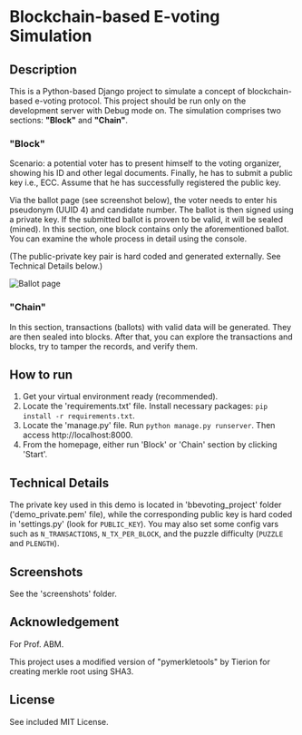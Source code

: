 # Blockchain-based E-voting Simulation

## Description

This is a Python-based Django project to simulate a concept of blockchain-based e-voting protocol. This project should be run only on the development server with Debug mode on. The simulation comprises two sections: __"Block"__ and __"Chain"__.

### "Block"

Scenario: a potential voter has to present himself to the voting organizer, showing his ID and other legal documents. Finally, he has to submit a public key i.e., ECC. Assume that he has successfully registered the public key.

Via the ballot page (see screenshot below), the voter needs to enter his pseudonym (UUID 4) and candidate number. The ballot is then signed using a private key. If the submitted ballot is proven to be valid, it will be sealed (mined). In this section, one block contains only the aforementioned ballot. You can examine the whole process in detail using the console.

(The public-private key pair is hard coded and generated externally. See Technical Details below.)

![Ballot page](https://raw.githubusercontent.com/GottfriedCP/Blockchain-based-E-Voting-Simulation/master/screenshots/ballot.PNG)

### "Chain"

In this section, transactions (ballots) with valid data will be generated. They are then sealed into blocks. After that, you can explore the transactions and blocks, try to tamper the records, and verify them.



## How to run

1. Get your virtual environment ready (recommended). 
2. Locate the 'requirements.txt' file. Install necessary packages: `pip install -r requirements.txt`.
3. Locate the 'manage.py' file. Run `python manage.py runserver`. Then access http://localhost:8000.
4. From the homepage, either run 'Block' or 'Chain' section by clicking 'Start'.

## Technical Details

The private key used in this demo is located in 'bbevoting_project' folder ('demo_private.pem' file), while the corresponding public key is hard coded in 'settings.py' (look for `PUBLIC_KEY`). You may also set some config vars such as `N_TRANSACTIONS`, `N_TX_PER_BLOCK`, and the puzzle difficulty (`PUZZLE` and `PLENGTH`).

## Screenshots

See the 'screenshots' folder.

## Acknowledgement

For Prof. ABM.

This project uses a modified version of "pymerkletools" by Tierion for creating merkle root using SHA3.

## License

See included MIT License.
